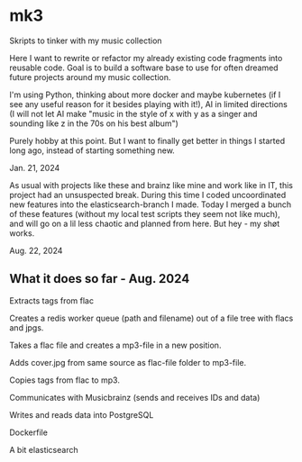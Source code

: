 # mk3
Skripts to tinker with my music collection

Here I want to rewrite or refactor my already existing code fragments into reusable code. Goal is to build a software base to use for often dreamed future projects around my music collection.

I'm using Python, thinking about more docker and maybe kubernetes (if I see any useful reason for it besides playing with it!), AI in limited directions (I will not let AI make "music in the style of x with y as a singer and sounding like z in the 70s on his best album")

Purely hobby at this point. But I want to finally get better in things I started long ago, instead of starting something new. 

Jan. 21, 2024

As usual with projects like these and brainz like mine and work like in IT, this project had an unsuspected break. During this time I coded uncoordinated new features into the elasticsearch-branch I made. Today I merged a bunch of these features (without my local test scripts they seem not like much), and will go on a lil less chaotic and planned from here. But hey - my shøt works. 

Aug. 22, 2024

 ## What it does so far - Aug. 2024

Extracts tags from flac

Creates a redis worker queue (path and filename) out of a file tree with flacs and jpgs.

Takes a flac file and creates a mp3-file in a new position.

Adds cover.jpg from same source as flac-file folder to mp3-file.

Copies tags from flac to mp3.

Communicates with Musicbrainz (sends and receives IDs and data)

Writes and reads data into PostgreSQL

Dockerfile

A bit elasticsearch



